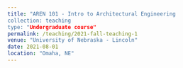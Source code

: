 ```yaml
---
title: "AREN 101 - Intro to Architectural Engineering
collection: teaching
type: "Undergraduate course"
permalink: /teaching/2021-fall-teaching-1
venue: "University of Nebraska - Lincoln"
date: 2021-08-01
location: "Omaha, NE"
---
```


